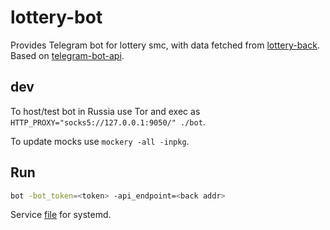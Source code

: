 # lottery-bot

Provides Telegram bot for lottery smc, with data fetched from [lottery-back](../lottery-back/). Based on [telegram-bot-api](https://github.com/go-telegram-bot-api/telegram-bot-api).

## dev

To host/test bot in Russia use Tor and exec as `HTTP_PROXY="socks5://127.0.0.1:9050/" ./bot`.

To update mocks use `mockery -all -inpkg`.

## Run

```sh
bot -bot_token=<token> -api_endpoint=<back addr>
```

Service [file](_misc/lottery-bot.service) for systemd.
